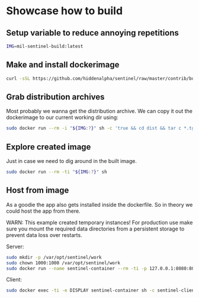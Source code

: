 
Showcase how to build
=====================

## Setup variable to reduce annoying repetitions

```sh
IMG=mil-sentinel-build:latest
```


## Make and install dockerimage

```sh
curl -sSL https://github.com/hiddenalpha/sentinel/raw/master/contrib/build-using-docker/Dockerfile | sudo docker build . -f - -t "${IMG:?}"
```


## Grab distribution archives

Most probably we wanna get the distribution archive. We can copy it out the
dockerimage to our current working dir using:

```sh
sudo docker run --rm -i "${IMG:?}" sh -c 'true && cd dist && tar c *.tgz' | tar x
```


## Explore created image

Just in case we need to dig around in the built image.

```sh
sudo docker run --rm -ti "${IMG:?}" sh
```


## Host from image

As a goodie the app also gets installed inside the dockerfile. So in theory we
could host the app from there.

WARN: This example created temporary instances! For production use make sure
you mount the required data directories from a persistent storage to prevent
data loss over restarts.

Server:
```sh
sudo mkdir -p /var/opt/sentinel/work
sudo chown 1000:1000 /var/opt/sentinel/work
sudo docker run --name sentinel-container --rm -ti -p 127.0.0.1:8080:8080 -e DISPLAY -v "/tmp/.X11-unix:/tmp/.X11-unix:ro" -v "/var/opt/sentinel/work:/work:rw" "${IMG:?}" sh -c sentinel-server
```

Client:
```sh
sudo docker exec -ti -e DISPLAY sentinel-container sh -c sentinel-client
```


